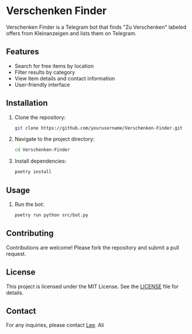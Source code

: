 # Verschenken Finder

Verschenken Finder is a Telegram bot that finds "Zu Verschenken" labeled offers from Kleinanzeigen and lists them on Telegram.

## Features

- Search for free items by location
- Filter results by category
- View item details and contact information
- User-friendly interface

## Installation

1. Clone the repository:
    ```bash
    git clone https://github.com/yourusername/Verschenken-Finder.git
    ```
2. Navigate to the project directory:
    ```bash
    cd Verschenken-Finder
    ```
3. Install dependencies:
    ```bash
    poetry install
    ```

## Usage

1. Run the bot:
    ```bash
    poetry run python src/bot.py
    ```

## Contributing

Contributions are welcome! Please fork the repository and submit a pull request.

## License

This project is licensed under the MIT License. See the [LICENSE](LICENSE) file for details.

## Contact

For any inquiries, please contact [Lee](mailto:leesayyadi@gmail.com).
Ali
